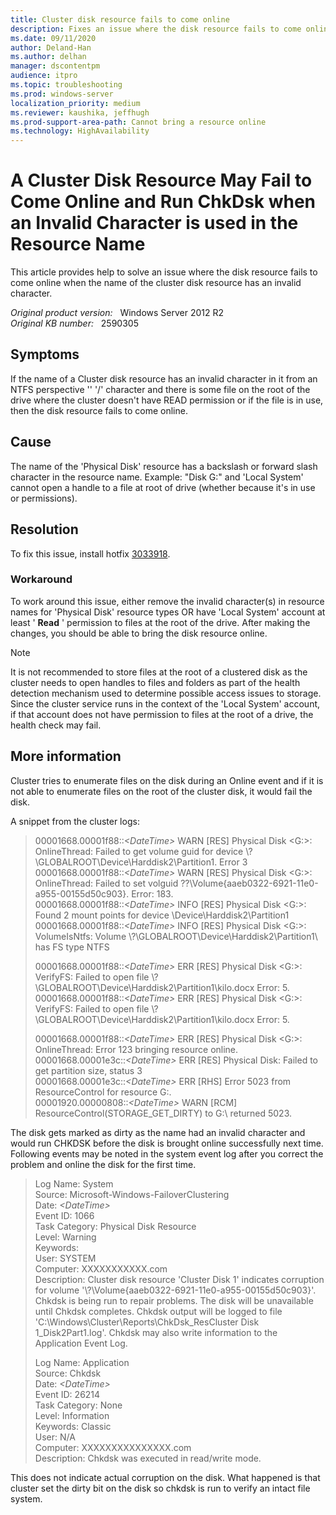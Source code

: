 ```yaml
---
title: Cluster disk resource fails to come online
description: Fixes an issue where the disk resource fails to come online when the name of the cluster disk resource has an invalid character.
ms.date: 09/11/2020
author: Deland-Han
ms.author: delhan
manager: dscontentpm
audience: itpro
ms.topic: troubleshooting
ms.prod: windows-server
localization_priority: medium
ms.reviewer: kaushika, jeffhugh
ms.prod-support-area-path: Cannot bring a resource online
ms.technology: HighAvailability
---
```

# A Cluster Disk Resource May Fail to Come Online and Run ChkDsk when an Invalid Character is used in the Resource Name

This article provides help to solve an issue where the disk resource fails to come online when the name of the cluster disk resource has an invalid character.

_Original product version:_ &nbsp; Windows Server 2012 R2  
_Original KB number:_ &nbsp; 2590305

## Symptoms

If the name of a Cluster disk resource has an invalid character in it from an NTFS perspective '\' '/' character and there is some file on the root of the drive where the cluster doesn't have READ permission or if the file is in use, then the disk resource fails to come online. 

## Cause

The name of the 'Physical Disk' resource has a backslash or forward slash character in the resource name. Example: "Disk G:\" and 'Local System' cannot open a handle to a file at root of drive (whether because it's in use or permissions). 

## Resolution

To fix this issue, install hotfix [3033918](https://support.microsoft.com/kb/3033918). 

### Workaround  

To work around this issue, either remove the invalid character(s) in resource names for 'Physical Disk' resource types OR have 'Local System' account at least ' **Read** ' permission to files at the root of the drive. After making the changes, you should be able to bring the disk resource online.  

> [!NOTE]
> It is not recommended to store files at the root of a clustered disk as the cluster needs to open handles to files and folders as part of the health detection mechanism used to determine possible access issues to storage. Since the cluster service runs in the context of the 'Local System' account, if that account does not have permission to files at the root of a drive, the health check may fail.  

## More information

Cluster tries to enumerate files on the disk during an Online event and if it is not able to enumerate files on the root of the cluster disk, it would fail the disk.  

A snippet from the cluster logs:  

> 00001668.00001f88::*\<DateTime>* WARN [RES] Physical Disk <G:\>: OnlineThread: Failed to get volume guid for device \\?\GLOBALROOT\Device\Harddisk2\Partition1\. Error 3  
00001668.00001f88::*\<DateTime>* WARN [RES] Physical Disk <G:\>: OnlineThread: Failed to set volguid \??\Volume{aaeb0322-6921-11e0-a955-00155d50c903}. Error: 183.  
00001668.00001f88::*\<DateTime>* INFO [RES] Physical Disk <G:\>: Found 2 mount points for device \Device\Harddisk2\Partition1  
00001668.00001f88::*\<DateTime>* INFO [RES] Physical Disk <G:\>: VolumeIsNtfs: Volume \\?\GLOBALROOT\Device\Harddisk2\Partition1\ has FS type NTFS  
>
> 00001668.00001f88::*\<DateTime>* ERR [RES] Physical Disk <G:\>: VerifyFS: Failed to open file \\?\GLOBALROOT\Device\Harddisk2\Partition1\kilo.docx Error: 5.  
00001668.00001f88::*\<DateTime>* ERR [RES] Physical Disk <G:\>: VerifyFS: Failed to open file \\?\GLOBALROOT\Device\Harddisk2\Partition1\kilo.docx Error: 5.
>
> 00001668.00001f88::*\<DateTime>* ERR [RES] Physical Disk <G:\>: OnlineThread: Error 123 bringing resource online.  
00001668.00001e3c::*\<DateTime>* ERR [RES] Physical Disk: Failed to get partition size, status 3  
00001668.00001e3c::*\<DateTime>* ERR [RHS] Error 5023 from ResourceControl for resource G:\.  
00001920.00000808::*\<DateTime>* WARN [RCM] ResourceControl(STORAGE_GET_DIRTY) to G:\ returned 5023.  

The disk gets marked as dirty as the name had an invalid character and would run CHKDSK before the disk is brought online successfully next time. Following events may be noted in the system event log after you correct the problem and online the disk for the first time.  

> Log Name: System  
Source: Microsoft-Windows-FailoverClustering  
Date: *\<DateTime>*  
Event ID: 1066  
Task Category: Physical Disk Resource  
Level: Warning  
Keywords:  
User: SYSTEM  
Computer: XXXXXXXXXXX.com  
Description: Cluster disk resource 'Cluster Disk 1' indicates corruption for volume '\\?\Volume{aaeb0322-6921-11e0-a955-00155d50c903}'. Chkdsk is being run to repair problems. The disk will be unavailable until Chkdsk completes. Chkdsk output will be logged to file 'C:\Windows\Cluster\Reports\ChkDsk_ResCluster Disk 1_Disk2Part1.log'. Chkdsk may also write information to the Application Event Log.
>
> Log Name: Application  
Source: Chkdsk  
Date: *\<DateTime>*  
Event ID: 26214  
Task Category: None  
Level: Information  
Keywords: Classic  
User: N/A  
Computer: XXXXXXXXXXXXXXX.com  
Description: Chkdsk was executed in read/write mode. 

This does not indicate actual corruption on the disk. What happened is that cluster set the dirty bit on the disk so chkdsk is run to verify an intact file system.
